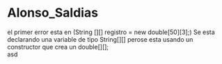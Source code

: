 # Alonso_Saldias <br>
el primer error esta en (String [][] registro = new double[50][3];) Se esta declarando una variable de tipo String[][] perose esta usando un constructor que crea un double[][];<br>
asd
